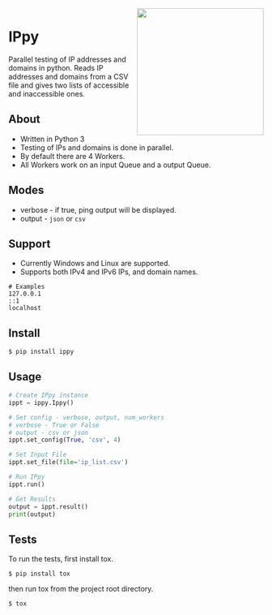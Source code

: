 <img src="https://shivammathur.com/IPpy.png" align="right" width="250">

# IPpy
Parallel testing of IP addresses and domains in python.
Reads IP addresses and domains from a CSV file and gives two lists of accessible and inaccessible ones.

## About
- Written in Python 3
- Testing of IPs and domains is done in parallel. 
- By default there are 4 Workers.
- All Workers work on an input Queue and a output Queue.

## Modes
- verbose - if true, ping output will be displayed.
- output - `json` or `csv`

## Support
- Currently Windows and Linux are supported.
- Supports both IPv4 and IPv6 IPs, and domain names.
```csv
# Examples
127.0.0.1
::1
localhost
```

## Install
```
$ pip install ippy
```

## Usage
```python
# Create IPpy instance
ippt = ippy.Ippy()

# Set config - verbose, output, num_workers
# verbose - True or False
# output - csv or json
ippt.set_config(True, 'csv', 4)

# Set Input File
ippt.set_file(file='ip_list.csv')

# Run IPpy
ippt.run()

# Get Results
output = ippt.result()
print(output)
```
## Tests
To run the tests, first install tox.
```
$ pip install tox
```

then run tox from the project root directory.
```
$ tox
```